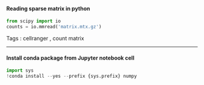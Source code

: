 #### Reading sparse matrix in python

```python
from scipy import io
counts = io.mmread('matrix.mtx.gz')
```
Tags : cellranger , count matrix


---
#### Install conda package from Jupyter notebook cell
```python
import sys
!conda install --yes --prefix {sys.prefix} numpy
```
